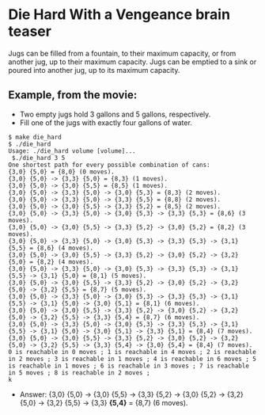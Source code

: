 # Die Hard With a Vengeance brain teaser

Jugs can be filled from a fountain, to their maximum capacity, or from another jug, up to their maximum capacity.
Jugs can be emptied to a sink or poured into another jug, up to its maximum capacity.

## Example, from the movie:

* Two empty jugs hold 3 gallons and 5 gallons, respectively.
* Fill one of the jugs with exactly four gallons of water.

```
$ make die_hard
$ ./die_hard
Usage: ./die_hard volume [volume]...
 $./die_hard 3 5
One shortest path for every possible combination of cans:
{3,0} {5,0} = {8,0} (0 moves).
{3,0} {5,0} -> {3,3} {5,0} = {8,3} (1 moves).
{3,0} {5,0} -> {3,0} {5,5} = {8,5} (1 moves).
{3,0} {5,0} -> {3,3} {5,0} -> {3,0} {5,3} = {8,3} (2 moves).
{3,0} {5,0} -> {3,3} {5,0} -> {3,3} {5,5} = {8,8} (2 moves).
{3,0} {5,0} -> {3,0} {5,5} -> {3,3} {5,2} = {8,5} (2 moves).
{3,0} {5,0} -> {3,3} {5,0} -> {3,0} {5,3} -> {3,3} {5,3} = {8,6} (3 moves).
{3,0} {5,0} -> {3,0} {5,5} -> {3,3} {5,2} -> {3,0} {5,2} = {8,2} (3 moves).
{3,0} {5,0} -> {3,3} {5,0} -> {3,0} {5,3} -> {3,3} {5,3} -> {3,1} {5,5} = {8,6} (4 moves).
{3,0} {5,0} -> {3,0} {5,5} -> {3,3} {5,2} -> {3,0} {5,2} -> {3,2} {5,0} = {8,2} (4 moves).
{3,0} {5,0} -> {3,3} {5,0} -> {3,0} {5,3} -> {3,3} {5,3} -> {3,1} {5,5} -> {3,1} {5,0} = {8,1} (5 moves).
{3,0} {5,0} -> {3,0} {5,5} -> {3,3} {5,2} -> {3,0} {5,2} -> {3,2} {5,0} -> {3,2} {5,5} = {8,7} (5 moves).
{3,0} {5,0} -> {3,3} {5,0} -> {3,0} {5,3} -> {3,3} {5,3} -> {3,1} {5,5} -> {3,1} {5,0} -> {3,0} {5,1} = {8,1} (6 moves).
{3,0} {5,0} -> {3,0} {5,5} -> {3,3} {5,2} -> {3,0} {5,2} -> {3,2} {5,0} -> {3,2} {5,5} -> {3,3} {5,4} = {8,7} (6 moves).
{3,0} {5,0} -> {3,3} {5,0} -> {3,0} {5,3} -> {3,3} {5,3} -> {3,1} {5,5} -> {3,1} {5,0} -> {3,0} {5,1} -> {3,3} {5,1} = {8,4} (7 moves).
{3,0} {5,0} -> {3,0} {5,5} -> {3,3} {5,2} -> {3,0} {5,2} -> {3,2} {5,0} -> {3,2} {5,5} -> {3,3} {5,4} -> {3,0} {5,4} = {8,4} (7 moves).
0 is reachable in 0 moves ; 1 is reachable in 4 moves ; 2 is reachable in 2 moves ; 3 is reachable in 1 moves ; 4 is reachable in 6 moves ; 5 is reachable in 1 moves ; 6 is reachable in 3 moves ; 7 is reachable in 5 moves ; 8 is reachable in 2 moves ; 
k
```

* Answer:
  {3,0} {5,0} -> {3,0} {5,5} -> {3,3} {5,2} -> {3,0} {5,2} -> {3,2} {5,0} -> {3,2} {5,5} -> {3,3} **{5,4}** = {8,7} (6 moves).
